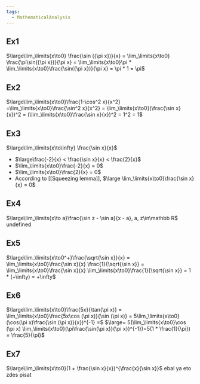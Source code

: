 ```yaml
---
tags:
  - MathematicalAnalysis
---
```

## Ex1
$\large\lim_\limits{x\to0} \frac{\sin ({\pi x})}{x} = \lim_\limits{x\to0} \frac{\pi\sin({\pi x})}{\pi x} = \lim_\limits{x\to0}\pi * \lim_\limits{x\to0}\frac{\sin({\pi x})}{\pi x} = \pi * 1 = \pi$ 
## Ex2
$\large\lim_\limits{x\to0}\frac{1-\cos^2 x}{x^2} =\lim_\limits{x\to0}\frac{\sin^2 x}{x^2} = \lim_\limits{x\to0}(\frac{\sin x}{x})^2 = (\lim_\limits{x\to0}\frac{\sin x}{x})^2 = 1^2 = 1$
## Ex3
$\large\lim_\limits{x\to\infty} \frac{\sin x}{x}$
- $\large\frac{-2}{x} < \frac{\sin x}{x} < \frac{2}{x}$
- $\lim_\limits{x\to0}\frac{-2}{x} = 0$
- $\lim_\limits{x\to0}\frac{2}{x} = 0$
- According to [[Squeezing lemma]], $\large \lim_\limits{x\to0}\frac{\sin x}{x} = 0$
## Ex4
$\large\lim_\limits{x\to a}\frac{\sin z - \sin a}{x - a}, a, z\in\mathbb R$
undefined
## Ex5
$\large\lim_\limits{x\to0^+}\frac{\sqrt{\sin x}}{x} = \lim_\limits{x\to0}\frac{\sin x}{x} \frac{1}{\sqrt{\sin x}} = \lim_\limits{x\to0}\frac{\sin x}{x} \lim_\limits{x\to0}\frac{1}{\sqrt{\sin x}} = 1 * (+\infty) = +\infty$

## Ex6
$\large\lim_\limits{x\to0}\frac{5x}{\tan(\pi x)} = \lim_\limits{x\to0}\frac{5x\cos (\pi x)}{\sin (\pi x)} = 5\lim_\limits{x\to0}(\cos(\pi x)\frac{\sin (\pi x)}{x})^{-1} =$
$\large= 5(\lim_\limits{x\to0}\cos (\pi x) \lim_\limits{x\to0}(\pi\frac{\sin(\pi x)}{\pi x})^{-1})=5(1 * \frac{1}{\pi}) = \frac{5}{\pi}$

## Ex7
$\large\lim_\limits{x\to0}(1 + \frac{\sin x}{x})^{\frac{x}{\sin x}}$
ebal ya eto zdes pisat